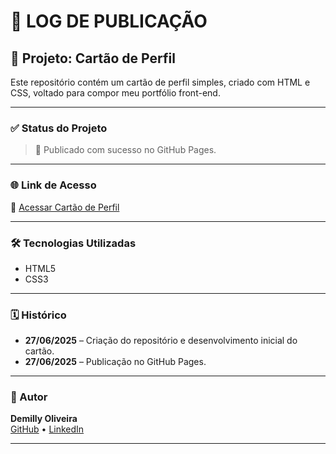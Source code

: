 # 📄 LOG DE PUBLICAÇÃO

## 📌 Projeto: Cartão de Perfil

Este repositório contém um cartão de perfil simples, criado com HTML e CSS, voltado para compor meu portfólio front-end.

---

### ✅ Status do Projeto

> 🚀 Publicado com sucesso no GitHub Pages.

---

### 🌐 Link de Acesso

🔗 [Acessar Cartão de Perfil](https://eaezis.github.io/profile-card/)

---

### 🛠️ Tecnologias Utilizadas

- HTML5
- CSS3

---

### 🗓️ Histórico

- **27/06/2025** – Criação do repositório e desenvolvimento inicial do cartão.
- **27/06/2025** – Publicação no GitHub Pages.

---

### 📌 Autor

**Demilly Oliveira**  
[GitHub](https://github.com/eaezis) • [LinkedIn](https://www.linkedin.com/in/demilly-oliveira-582158366)

---
